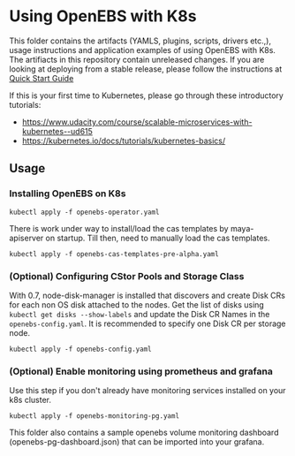 # Using OpenEBS with K8s

This folder contains the artifacts (YAMLS, plugins, scripts, drivers etc.,), usage instructions and application examples of using OpenEBS with K8s. The artifiacts in this repository contain unreleased changes. If you are looking at deploying from a stable release, please follow the instructions at [Quick Start Guide](https://docs.openebs.io/docs/next/quickstartguide.html)

If this is your first time to Kubernetes, please go through these introductory tutorials: 
- https://www.udacity.com/course/scalable-microservices-with-kubernetes--ud615
- https://kubernetes.io/docs/tutorials/kubernetes-basics/

## Usage

### Installing OpenEBS on K8s
```
kubectl apply -f openebs-operator.yaml
```

There is work under way to install/load the cas templates by maya-apiserver on startup. Till then, need to manually load the cas templates. 
```
kubectl apply -f openebs-cas-templates-pre-alpha.yaml
```


### (Optional) Configuring CStor Pools and Storage Class
With 0.7, node-disk-manager is installed that discovers and create Disk CRs for each non OS disk attached to the nodes. Get the list of disks using `kubectl get disks --show-labels` and update the Disk CR Names in the `openebs-config.yaml`. It is recommended to specify one Disk CR per storage node.

```
kubectl apply -f openebs-config.yaml
```

### (Optional) Enable monitoring using prometheus and grafana

Use this step if you don't already have monitoring services installed
on your k8s cluster. 

```
kubectl apply -f openebs-monitoring-pg.yaml
```

This folder also contains a sample openebs volume monitoring dashboard (openebs-pg-dashboard.json) that can be imported into your grafana. 
